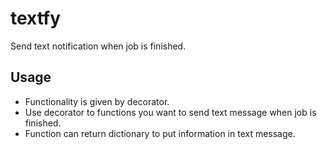 # textfy
Send text notification when job is finished.

## Usage
* Functionality is given by decorator.
* Use decorator to functions you want to send text message when job is finished.
* Function can return dictionary to put information in text message.